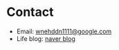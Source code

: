 # Contact
- Email: [wnehddn1111@google.com](mailto:wnehddn1111@google.com)
- Life blog: [naver blog](https://blog.naver.com/wnehddn111)
